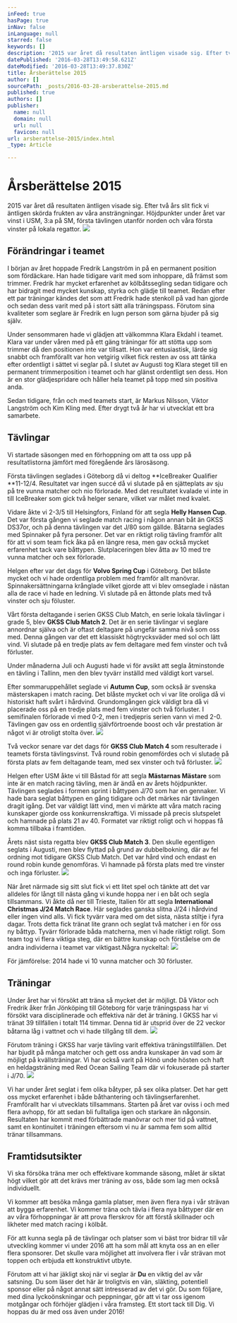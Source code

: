 ```yaml
---
inFeed: true
hasPage: true
inNav: false
inLanguage: null
starred: false
keywords: []
description: '2015 var året då resultaten äntligen visade sig. Efter två års slit fick vi äntligen skörda frukten av våra ansträngningar. Höjdpunkter under året var vinst i USM, 3:a på SM, första tävlingen utanför norden och våra första vinster på lokala regattor.'
datePublished: '2016-03-28T13:49:58.621Z'
dateModified: '2016-03-28T13:49:37.830Z'
title: Årsberättelse 2015
author: []
sourcePath: _posts/2016-03-28-arsberattelse-2015.md
published: true
authors: []
publisher:
  name: null
  domain: null
  url: null
  favicon: null
url: arsberattelse-2015/index.html
_type: Article

---
```

# Årsberättelse 2015

2015 var året då resultaten äntligen visade sig. Efter två års slit fick vi äntligen skörda frukten av våra ansträngningar. Höjdpunkter under året var vinst i USM, 3:a på SM, första tävlingen utanför norden och våra första vinster på lokala regattor.
![](https://the-grid-user-content.s3-us-west-2.amazonaws.com/88a02efc-0175-4e25-9a47-f2d956d4f1e6.png)

## Förändringar i teamet

I början av året hoppade Fredrik Langström in på en permanent position som fördäckare. Han hade tidigare varit med som inhoppare, då främst som trimmer. Fredrik har mycket erfarenhet av kölbåtssegling sedan tidigare och har bidragit med mycket kunskap, styrka och glädje till teamet. Redan efter ett par träningar kändes det som att Fredrik hade stenkoll på vad han gjorde och sedan dess varit med på i stort sätt alla träningspass. Förutom sina kvaliteter som seglare är Fredrik en lugn person som gärna bjuder på sig själv.

Under sensommaren hade vi glädjen att välkommna Klara Ekdahl i teamet. Klara var under våren med på ett gäng träningar för att stötta upp som trimmer då den positionen inte var tillsatt. Hon var entusiastisk, lärde sig snabbt och framförallt var hon vetgirig vilket fick resten av oss att tänka efter ordentligt i sättet vi seglar på. I slutet av Augusti tog Klara steget till en permanent trimmerposition i teamet och har glänst ordentligt sen dess. Hon är en stor glädjespridare och håller hela teamet på topp med sin positiva anda.

Sedan tidigare, från och med teamets start, är Markus Nilsson, Viktor Langström och Kim Kling med. Efter drygt två år har vi utvecklat ett bra samarbete.

## Tävlingar

Vi startade säsongen med en förhoppning om att ta oss upp på resultatlistorna jämfört med föregående års lärosäsong.

Första tävlingen seglades i Göteborg då vi deltog **IceBreaker Qualifier **11-12/4\. Resultatet var ingen succé då vi slutade på en sjätteplats av sju på tre vunna matcher och nio förlorade. Med det resultatet kvalade vi inte in till IceBreaker som gick två helger senare, vilket var målet med kvalet.

Vidare åkte vi 2-3/5 till Helsingfors, Finland för att segla **Helly Hansen Cup**. Det var första gången vi seglade match racing i någon annan båt än GKSS DS37or, och på denna tävlingen var det J/80 som gällde. Båtarna seglades med Spinnaker på fyra personer. Det var en riktigt rolig tävling framför allt för att vi som team fick åka på en längre resa, men gav också mycket erfarenhet tack vare båttypen. Slutplaceringen blev åtta av 10 med tre vunna matcher och sex förlorade.

Helgen efter var det dags för **Volvo Spring Cup** i Göteborg. Det blåste mycket och vi hade ordentliga problem med framför allt manövrar. Spinnakersättningarna krånglade vilket gjorde att vi blev omseglade i nästan alla de race vi hade en ledning. Vi slutade på en åttonde plats med två vinster och sju föluster.

Vårt första deltagande i serien GKSS Club Match, en serie lokala tävlingar i grade 5, blev **GKSS Club Match 2**. Det är en serie tävlingar vi seglare annordnar själva och är oftast deltagare på ungefär samma nivå som oss med. Denna gången var det ett klassiskt högtrycksväder med sol och lätt vind. Vi slutade på en tredje plats av fem deltagare med fem vinster och två förluster.

Under månaderna Juli och Augusti hade vi för avsikt att segla åtminstonde en tävling i Tallinn, men den blev tyvärr inställd med väldigt kort varsel.

Efter sommaruppehållet seglade vi **Autumn Cup**, som också är svenska mästerskapen i match racing. Det blåste mycket och vi var lite oroliga då vi historiskt haft svårt i hårdvind. Grundomgången gick väldigt bra då vi placerade oss på en tredje plats med fem vinster och två förluster. I semifinalen förlorade vi med 0-2, men i tredjepris serien vann vi med 2-0\. Tävlingen gav oss en ordentlig självförtroende boost och vår prestation är något vi är otroligt stolta över.
![](https://imgflo.herokuapp.com/graph/vahj1ThiexotieMo/6937206e5d21aead20da23d52e7dc6c7/passthrough.png?height=422&input=https%3A%2F%2Fthe-grid-user-content.s3-us-west-2.amazonaws.com%2F2939cbb8-728a-4c63-9835-1d0035fcae17.png&width=750)

Två veckor senare var det dags för **GKSS Club Match 4** som resulterade i teamets första tävlingsvinst. Två round robin genomfördes och vi slutade på första plats av fem deltagande team, med sex vinster och två förluster.
![](https://the-grid-user-content.s3-us-west-2.amazonaws.com/2939cbb8-728a-4c63-9835-1d0035fcae17.png)

Helgen efter USM åkte vi till Båstad för att segla **Mästarnas Mästare** som inte är en match racing tävling, men är ändå en av årets höjdpunkter. Tävlingen seglades i formen sprint i båttypen J/70 som har en gennaker. Vi hade bara seglat båttypen en gång tidigare och det märkes när tävlingen dragit igång. Det var väldigt lätt vind, men vi märkte att våra match racing kunskaper gjorde oss konkurrenskraftiga. Vi missade på precis slutspelet och hamnade på plats 21 av 40\. Formatet var riktigt roligt och vi hoppas få komma tillbaka i framtiden.

Årets näst sista regatta blev **GKSS Club Match 3**. Den skulle egentligen seglats i Augusti, men blev flyttad på grund av dubbelbokning, där av fel ordning mot tidigare GKSS Club Match. Det var hård vind och endast en round robin kunde genomföras. Vi hamnade på  första plats med tre vinster och inga förluster.
![](https://imgflo.herokuapp.com/graph/vahj1ThiexotieMo/bbb81f28fd2bbd6d839632d41975e085/passthrough.jpg?height=600&input=https%3A%2F%2Fthe-grid-user-content.s3-us-west-2.amazonaws.com%2Fff69a5f2-b5c2-470e-8f74-130381caa8e3.jpg&width=400)

När året närmade sig sitt slut fick vi ett litet spel och tänkte att det var alldeles för långt till nästa gång vi kunde hoppa ner i en båt och segla tillsammans. Vi åkte då ner till Trieste, Italien för att segla **International Christmas J/24 Match Race**. Här seglades ganska slitna J/24 i hårdvind eller ingen vind alls. Vi fick tyvärr vara med om det sista, nästa stiltje i fyra dagar. Trots detta fick tränat lite grann och seglat två matcher i en för oss ny båttyp. Tyvärr förlorade båda matcherna, men vi hade riktigt roligt. Som team tog vi flera viktiga steg, där en bättre kunskap och förståelse om de andra individerna i teamet var viktigast.Några nyckeltal:
![](https://the-grid-user-content.s3-us-west-2.amazonaws.com/ff69a5f2-b5c2-470e-8f74-130381caa8e3.jpg)

För jämförelse: 2014 hade vi 10 vunna matcher och 30 förluster.

## Träningar

Under året har vi försökt att träna så mycket det är möjligt. Då Viktor och Fredrik åker från Jönköping till Göteborg för varje träningspass har vi försökt vara disciplinerade och effektiva när det är träning. I GKSS har vi tränat 39 tillfällen i totalt 114 timmar. Denna tid är utsprid över de 22 veckor båtarna låg i vattnet och vi hade tillgång till dem.
![](https://imgflo.herokuapp.com/graph/vahj1ThiexotieMo/5a6c0d721a2b5413909e27e2bfe24a4d/passthrough.jpg?height=500&input=https%3A%2F%2Fs3-us-west-2.amazonaws.com%2Fthe-grid-img%2Fp%2Fbbc966c105851a7ca9438cd8a8d1075292e7fc9f.jpg&width=750)

Förutom träning i GKSS har varje tävling varit effektiva träningstillfällen. Det har bjudit på många matcher och gett oss andra kunskaper än vad som är möjligt på kvällsträningar. Vi har också varit på Hönö unde hösten och haft en heldagsträning med Red Ocean Sailing Team där vi fokuserade på starter i J/70\.
![](https://the-grid-user-content.s3-us-west-2.amazonaws.com/10d30a36-d055-4e5d-8847-c89d146ab21c.jpg)

Vi har under året seglat i fem olika båtyper, på sex olika platser. Det har gett oss mycket erfarenhet i både båthantering och tävlingserfarenhet. Framförallt har vi utvecklats tillsammans. Starten på året var oviss i och med flera avhopp, för att sedan bli fulltaliga igen och starkare än någonsin. Resultaten har kommit med förbättrade manövrar och mer tid på vattnet, samt en kontinuitet i träningen eftersom vi nu är samma fem som alltid tränar tillsammans.

## Framtidsutsikter

Vi ska försöka träna mer och effektivare kommande säsong, målet är siktat högt vilket gör att det krävs mer träning av oss, både som lag men också individuellt.

Vi kommer att besöka många gamla platser, men även flera nya i vår strävan att bygga erfarenhet. Vi kommer träna och tävla i flera nya båttyper där en av våra förhoppningar är att prova flerskrov för att förstå skillnader och likheter med match racing i kölbåt.

För att kunna segla på de tävlingar och platser som vi bäst tror bidrar till vår utveckling kommer vi under 2016 att ha som mål att knyta oss an en eller flera sponsorer. Det skulle vara möjlighet att involvera fler i vår strävan mot toppen och erbjuda ett konstruktivt utbyte.

Förutom att vi har jäkligt skoj när vi seglar är **Du** en viktig del av vår satsning. Du som läser det här är troligtvis en vän, släkting, potentiell sponsor eller på något annat sätt intresserad av det vi gör. Du som följare, med dina lyckoönskningar och peppningar, gör att vi tar oss igenom motgångar och förhöjer glädjen i våra framsteg. Ett stort tack till Dig. Vi hoppas du är med oss även under 2016!